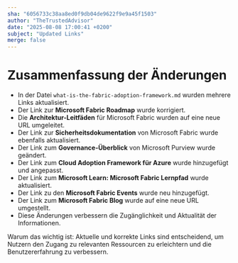```yaml
---
sha: "6056733c38aa8ed0f9db04de9622f9e9a45f1503"
author: "TheTrustedAdvisor"
date: "2025-08-08 17:00:41 +0200"
subject: "Updated Links"
merge: false
---
```


# Zusammenfassung der Änderungen

- In der Datei `what-is-the-fabric-adoption-framework.md` wurden mehrere Links aktualisiert.
- Der Link zur **Microsoft Fabric Roadmap** wurde korrigiert.
- Die **Architektur-Leitfäden** für Microsoft Fabric wurden auf eine neue URL umgeleitet.
- Der Link zur **Sicherheitsdokumentation** von Microsoft Fabric wurde ebenfalls aktualisiert.
- Der Link zum **Governance-Überblick** von Microsoft Purview wurde geändert.
- Der Link zum **Cloud Adoption Framework für Azure** wurde hinzugefügt und angepasst.
- Der Link zum **Microsoft Learn: Microsoft Fabric Lernpfad** wurde aktualisiert.
- Der Link zu den **Microsoft Fabric Events** wurde neu hinzugefügt.
- Der Link zum **Microsoft Fabric Blog** wurde auf eine neue URL umgestellt.
- Diese Änderungen verbessern die Zugänglichkeit und Aktualität der Informationen.

Warum das wichtig ist: Aktuelle und korrekte Links sind entscheidend, um Nutzern den Zugang zu relevanten Ressourcen zu erleichtern und die Benutzererfahrung zu verbessern.


